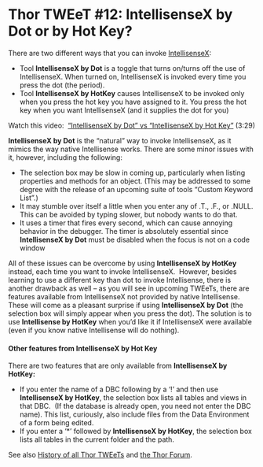 ﻿Thor TWEeT #12: IntellisenseX by Dot or by Hot Key?
===

There are two different ways that you can invoke [IntellisenseX](https://github.com/VFPX/IntelliSenseX):

*   Tool **IntellisenseX by Dot** is a toggle that turns on/turns off the use of IntellisenseX. When turned on, IntellisenseX is invoked every time you press the dot (the period).
*   Tool **IntellisenseX by HotKey** causes IntellisenseX to be invoked only when you press the hot key you have assigned to it. You press the hot key when you want IntellisenseX (and it supplies the dot for you)

Watch this video:  [“IntellisenseX by Dot” vs “IntellisenseX by Hot Key”](http://www.youtube.com/watch?v=71psd6RH2Ls&hd=1&rel=0) (3:29)

**IntellisenseX by Dot** is the “natural” way to invoke IntellisenseX, as it mimics the way native Intellisense works. There are some minor issues with it, however, including the following:

*   The selection box may be slow in coming up, particularly when listing properties and methods for an object. (This may be addressed to some degree with the release of an upcoming suite of tools “Custom Keyword List”.)
*   It may stumble over itself a little when you enter any of .T., .F., or .NULL. This can be avoided by typing slower, but nobody wants to do that.
*   It uses a timer that fires every second, which can cause annoying behavior in the debugger. The timer is absolutely essential since **IntellisenseX by Dot** must be disabled when the focus is not on a code window

All of these issues can be overcome by using **IntellisenseX by HotKey** instead, each time you want to invoke IntellisenseX.  However, besides learning to use a different key than dot to invoke Intellisense, there is another drawback as well – as you will see in upcoming TWEeTs, there are features available from IntellisenseX not provided by native Intellisense. These will come as a pleasant surprise if using **IntellisenseX by Dot** (the selection box will simply appear when you press the dot). The solution is to use **Intellisense by HotKey** when you’d like it if IntellisenseX were available (even if you know native Intellisense will do nothing).

#### Other features from IntellisenseX by Hot Key

There are two features that are only available from **IntellisenseX by HotKey:**

*   If you enter the name of a DBC following by a ‘!’ and then use **IntellisenseX by HotKey**, the selection box lists all tables and views in that DBC.  (If the database is already open, you need not enter the DBC name). This list, curiously, also include files from the Data Environment of a form being edited.
*   If you enter a ‘*’ followed by **IntellisenseX by HotKey**, the selection box lists all tables in the current folder and the path.

See also [History of all Thor TWEeTs](../TWEeTs.md) and [the Thor Forum](https://groups.google.com/forum/?fromgroups#!forum/FoxProThor).
